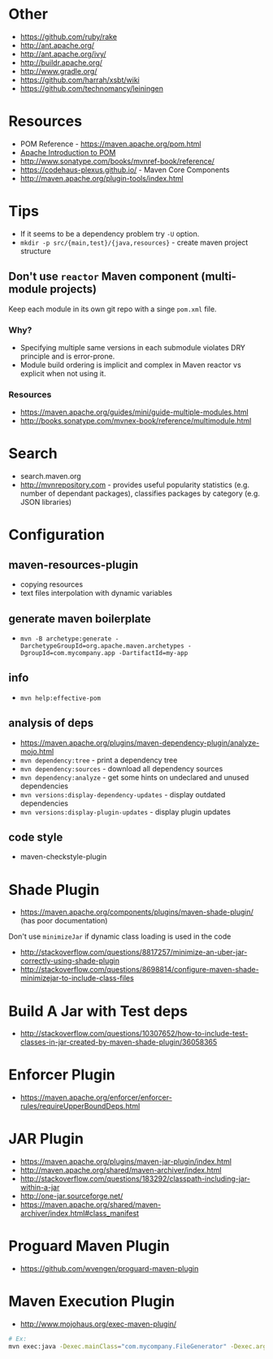 # Other
- https://github.com/ruby/rake
- http://ant.apache.org/
- http://ant.apache.org/ivy/
- http://buildr.apache.org/
- http://www.gradle.org/
- https://github.com/harrah/xsbt/wiki
- https://github.com/technomancy/leiningen

# Resources
- POM Reference - https://maven.apache.org/pom.html
- [Apache Introduction to POM](https://maven.apache.org/guides/introduction/introduction-to-the-pom.html)
- http://www.sonatype.com/books/mvnref-book/reference/
- https://codehaus-plexus.github.io/ - Maven Core Components
- http://maven.apache.org/plugin-tools/index.html

# Tips
- If it seems to be a dependency problem try `-U` option.
- `mkdir -p src/{main,test}/{java,resources}` - create maven project structure

## Don't use `reactor` Maven component (multi-module projects)
Keep each module in its own git repo with a singe `pom.xml` file.

### Why?
- Specifying multiple same versions in each submodule violates DRY principle and is error-prone.
- Module build ordering is implicit and complex in Maven reactor vs explicit when not using it.

### Resources
- https://maven.apache.org/guides/mini/guide-multiple-modules.html
- http://books.sonatype.com/mvnex-book/reference/multimodule.html

# Search
- search.maven.org
- http://mvnrepository.com - provides useful popularity statistics (e.g. number of dependant packages), classifies packages by category (e.g. JSON libraries)

# Configuration

## maven-resources-plugin
- copying resources
- text files interpolation with dynamic variables

## generate maven boilerplate
- `mvn -B archetype:generate -DarchetypeGroupId=org.apache.maven.archetypes -DgroupId=com.mycompany.app -DartifactId=my-app`

## info
- `mvn help:effective-pom`

## analysis of deps
- https://maven.apache.org/plugins/maven-dependency-plugin/analyze-mojo.html
- `mvn dependency:tree` - print a dependency tree
- `mvn dependency:sources` - download all dependency sources
- `mvn dependency:analyze` - get some hints on undeclared and unused dependencies
- `mvn versions:display-dependency-updates` - display outdated dependencies
- `mvn versions:display-plugin-updates` - display plugin updates

## code style
- maven-checkstyle-plugin

# Shade Plugin
- https://maven.apache.org/components/plugins/maven-shade-plugin/ (has poor documentation)

Don't use `minimizeJar` if dynamic class loading is used in the code
- http://stackoverflow.com/questions/8817257/minimize-an-uber-jar-correctly-using-shade-plugin
- http://stackoverflow.com/questions/8698814/configure-maven-shade-minimizejar-to-include-class-files

# Build A Jar with Test deps
- http://stackoverflow.com/questions/10307652/how-to-include-test-classes-in-jar-created-by-maven-shade-plugin/36058365

# Enforcer Plugin
- https://maven.apache.org/enforcer/enforcer-rules/requireUpperBoundDeps.html

# JAR Plugin
- https://maven.apache.org/plugins/maven-jar-plugin/index.html
- http://maven.apache.org/shared/maven-archiver/index.html
- http://stackoverflow.com/questions/183292/classpath-including-jar-within-a-jar
- http://one-jar.sourceforge.net/
- https://maven.apache.org/shared/maven-archiver/index.html#class_manifest

# Proguard Maven Plugin
- https://github.com/wvengen/proguard-maven-plugin

# Maven Execution Plugin
- http://www.mojohaus.org/exec-maven-plugin/
```bash
# Ex:
mvn exec:java -Dexec.mainClass="com.mycompany.FileGenerator" -Dexec.args="./file.data"
```

